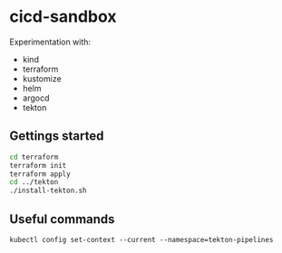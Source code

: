 # cicd-sandbox

Experimentation with:
- kind
- terraform
- kustomize
- helm
- argocd
- tekton

## Gettings started

```bash
cd terraform
terraform init
terraform apply
cd ../tekton
./install-tekton.sh
```

## Useful commands

```
kubectl config set-context --current --namespace=tekton-pipelines
```
